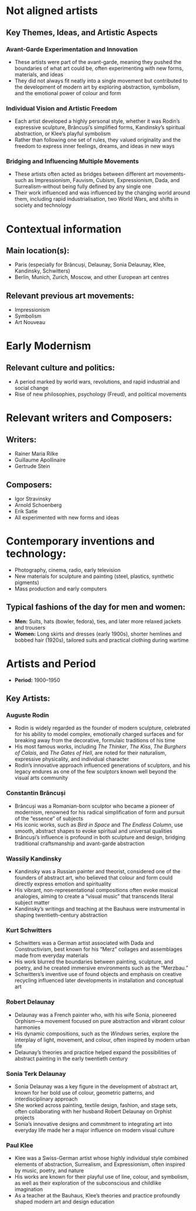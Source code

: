 # Not aligned artists
##  Key Themes, Ideas, and Artistic Aspects
### Avant-Garde Experimentation and Innovation
- These artists were part of the avant-garde, meaning they pushed the boundaries of what art could be, often experimenting with new forms, materials, and ideas
- They did not always fit neatly into a single movement but contributed to the development of modern art by exploring abstraction, symbolism, and the emotional power of colour and form
### Individual Vision and Artistic Freedom
- Each artist developed a highly personal style, whether it was Rodin’s expressive sculpture, Brâncuși’s simplified forms, Kandinsky’s spiritual abstraction, or Klee’s playful symbolism
- Rather than following one set of rules, they valued originality and the freedom to express inner feelings, dreams, and ideas in new ways
### Bridging and Influencing Multiple Movements
- These artists often acted as bridges between different art movements-such as Impressionism, Fauvism, Cubism, Expressionism, Dada, and Surrealism-without being fully defined by any single one
- Their work influenced and was influenced by the changing world around them, including rapid industrialisation, two World Wars, and shifts in society and technology
# Contextual information
## Main location(s):
- Paris (especially for Brâncuși, Delaunay, Sonia Delaunay, Klee, Kandinsky, Schwitters)
- Berlin, Munich, Zurich, Moscow, and other European art centres
## Relevant previous art movements:
- Impressionism
- Symbolism
- Art Nouveau
# Early Modernism
## Relevant culture and politics:
- A period marked by world wars, revolutions, and rapid industrial and social change
- Rise of new philosophies, psychology (Freud), and political movements
# Relevant writers and Composers:
## Writers: 
- Rainer Maria Rilke
- Guillaume Apollinaire
- Gertrude Stein
## Composers:
 - Igor Stravinsky
 - Arnold Schoenberg
 - Erik Satie 
 - All experimented with new forms and ideas
# Contemporary inventions and technology:
- Photography, cinema, radio, early television
- New materials for sculpture and painting (steel, plastics, synthetic pigments)
- Mass production and early computers
## Typical fashions of the day for men and women:
- **Men:** Suits, hats (bowler, fedora), ties, and later more relaxed jackets and trousers
- **Women:**  Long skirts and dresses (early 1900s), shorter hemlines and bobbed hair (1920s), tailored suits and practical clothing during wartime
# Artists and Period
- **Period:** 1900–1950
## Key Artists:
### Auguste Rodin
- Rodin is widely regarded as the founder of modern sculpture, celebrated for his ability to model complex, emotionally charged surfaces and for breaking away from the decorative, formulaic traditions of his time
- His most famous works, including *The Thinker*, *The Kiss*, *The Burghers of Calais*, and *The Gates of Hell*, are noted for their naturalism, expressive physicality, and individual character
- Rodin’s innovative approach influenced generations of sculptors, and his legacy endures as one of the few sculptors known well beyond the visual arts community
### Constantin Brâncuși
- Brâncuși was a Romanian-born sculptor who became a pioneer of modernism, renowned for his radical simplification of form and pursuit of the “essence” of subjects
- His iconic works, such as *Bird in Space* and *The Endless Column*, use smooth, abstract shapes to evoke spiritual and universal qualities
- Brâncuși’s influence is profound in both sculpture and design, bridging traditional craftsmanship and avant-garde abstraction
### Wassily Kandinsky
- Kandinsky was a Russian painter and theorist, considered one of the founders of abstract art, who believed that colour and form could directly express emotion and spirituality
- His vibrant, non-representational compositions often evoke musical analogies, aiming to create a “visual music” that transcends literal subject matter
- Kandinsky’s writings and teaching at the Bauhaus were instrumental in shaping twentieth-century abstraction
### Kurt Schwitters
- Schwitters was a German artist associated with Dada and Constructivism, best known for his “Merz” collages and assemblages made from everyday materials
- His work blurred the boundaries between painting, sculpture, and poetry, and he created immersive environments such as the “Merzbau.”
- Schwitters’s inventive use of found objects and emphasis on creative recycling influenced later developments in installation and conceptual art
### Robert Delaunay
- Delaunay was a French painter who, with his wife Sonia, pioneered Orphism—a movement focused on pure abstraction and vibrant colour harmonies
- His dynamic compositions, such as the *Windows* series, explore the interplay of light, movement, and colour, often inspired by modern urban life
- Delaunay’s theories and practice helped expand the possibilities of abstract painting in the early twentieth century
### Sonia Terk Delaunay
- Sonia Delaunay was a key figure in the development of abstract art, known for her bold use of colour, geometric patterns, and interdisciplinary approach
- She worked across painting, textile design, fashion, and stage sets, often collaborating with her husband Robert Delaunay on Orphist projects
- Sonia’s innovative designs and commitment to integrating art into everyday life made her a major influence on modern visual culture
### Paul Klee
- Klee was a Swiss-German artist whose highly individual style combined elements of abstraction, Surrealism, and Expressionism, often inspired by music, poetry, and nature
- His works are known for their playful use of line, colour, and symbolism, as well as their exploration of the subconscious and childlike imagination
- As a teacher at the Bauhaus, Klee’s theories and practice profoundly shaped modern art and design education
